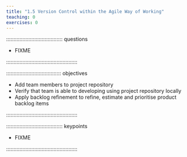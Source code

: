 ```yaml
---
title: "1.5 Version Control within the Agile Way of Working"
teaching: 0
exercises: 0
---
```

 
:::::::::::::::::::::::::::::::::::::: questions
 
- FIXME
 
::::::::::::::::::::::::::::::::::::::::::::::::
 
::::::::::::::::::::::::::::::::::::: objectives
 
- Add team members to project repository
- Verify that team is able to developing using project repository locally
- Apply backlog refinement to refine, estimate and prioritise product backlog items

 
::::::::::::::::::::::::::::::::::::::::::::::::
 
:::::::::::::::::::::::::::::::::::::: keypoints
 
- FIXME
 
::::::::::::::::::::::::::::::::::::::::::::::::
